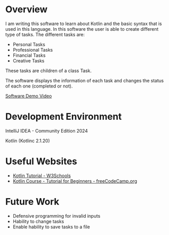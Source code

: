 # Overview

I am writing this software to learn about Kotlin and the basic syntax that is used in this language. In this software the user is able to create different type of tasks. 
The different tasks are:
- Personal Tasks
- Professional Tasks
- Financial Tasks
- Creative Tasks

These tasks are children of a class Task.

The software displays the information of each task and changes the status of each one (completed or not).

[Software Demo Video](http://youtube.link.goes.here)

# Development Environment

IntelliJ IDEA - Community Edition 2024

Kotlin (Kotlinc 2.1.20)


# Useful Websites

- [Kotlin Tutorial - W3Schools](https://www.w3schools.com/kotlin/index.php)
- [Kotlin Course - Tutorial for Beginners - freeCodeCamp.org](https://www.youtube.com/watch?v=F9UC9DY-vIU&t=2785s&ab_channel=freeCodeCamp.org)

# Future Work


- Defensive programming for invalid inputs
- Hability to change tasks
- Enable hability to save tasks to a file
